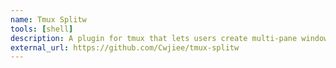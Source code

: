```yaml
---
name: Tmux Splitw
tools: [shell]
description: A plugin for tmux that lets users create multi-pane windows efficiently.
external_url: https://github.com/Cwjiee/tmux-splitw
---
```


